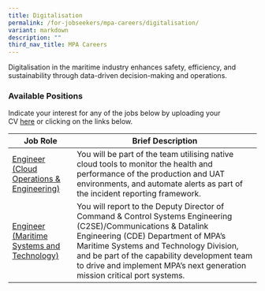 ```yaml
---
title: Digitalisation
permalink: /for-jobseekers/mpa-careers/digitalisation/
variant: markdown
description: ""
third_nav_title: MPA Careers
---
```

Digitalisation in the maritime industry enhances safety, efficiency, and sustainability through data-driven decision-making and operations. 

### Available Positions 
Indicate your interest for any of the jobs below by uploading your CV [here](https://go.gov.sg/mpa-job-applications) or clicking on the links below.

|Job Role | Brief Description | 
| -------- | -------- | 
| [Engineer (Cloud Operations & Engineering)](https://sggovterp.wd102.myworkdayjobs.com/PublicServiceCareers/job/Singapore/Engineer---Snr-Engineer--Applications-Development---Cloud---2-year-contract-_JR-10000019373) | You will be part of the team utilising native cloud tools to monitor the health and performance of the production and UAT environments, and automate alerts as part of the incident reporting framework. | 
| [Engineer (Maritime Systems and Technology)](https://sggovterp.wd102.myworkdayjobs.com/PublicServiceCareers/job/Singapore/Engineer--Port-Systems-Capability-Development---2-year-contract-_JR-10000021987) | You will report to the Deputy Director of Command & Control Systems Engineering (C2SE)/Communications & Datalink Engineering (CDE) Department of MPA’s Maritime Systems and Technology Division, and be part of the capability development team to drive and implement MPA’s next generation mission critical port systems. |